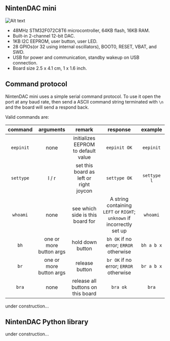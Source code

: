 ## NintenDAC mini

![Alt text](http://i.imgur.com/f3qcFR7.jpg)

* 48MHz STM32F072C8T6 microcontroller, 64KB flash, 16KB RAM.
* Built-in 2-channel 12-bit DAC.
* 1KB I2C EEPROM, user button, user LED.
* 28 GPIOs(or 32 using internal oscillators), BOOT0, RESET, VBAT, and SWD.
* USB for power and communication, standby wakeup on USB connection.
* Board size 2.5 x 4.1 cm, 1 x 1.6 inch.

## Command protocol

NintenDAC mini uses a simple serial command protocol. To use it open the port at any baud rate, then send a ASCII command string terminated with `\n` and the board will send a respond back.

Valid commands are:

**command**|**arguments**|**remark**|**response**|**example**
:-----:|:-----:|:-----:|:-----:|:-----:
`eepinit`|none|initializes EEPROM to default value|`eepinit OK`|`eepinit`
`settype`|l / r|set this board as left or right joycon|`settype OK`|`settype l`
`whoami`|none|see which side is this board for|A string containing `LEFT` or `RIGHT`; `unknown` if incorrectly set up|`whoami`
`bh`|one or more button args|hold down button|`bh OK` if no error; `ERROR`  otherwise|`bh a b x`
`br`|one or more button args|release button|`br OK` if no error; `ERROR` otherwise|`br a b x`
`bra`|none|release all buttons on this board|`bra ok`|`bra`

under construction...

## NintenDAC Python library

under construction...
